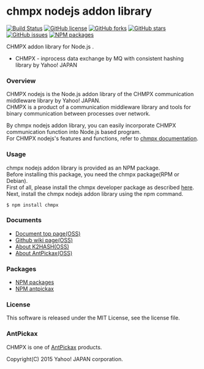 chmpx nodejs addon library
===========================
[![Build Status](https://travis-ci.org/yahoojapan/chmpx_nodejs.svg?branch=master)](https://travis-ci.org/yahoojapan/chmpx_nodejs)
[![GitHub license](https://img.shields.io/badge/license-MIT-blue.svg)](https://raw.githubusercontent.com/yahoojapan/chmpx_nodejs/master/LICENSE)
[![GitHub forks](https://img.shields.io/github/forks/yahoojapan/chmpx_nodejs.svg)](https://github.com/yahoojapan/chmpx_nodejs/network)
[![GitHub stars](https://img.shields.io/github/stars/yahoojapan/chmpx_nodejs.svg)](https://github.com/yahoojapan/chmpx_nodejs/stargazers)
[![GitHub issues](https://img.shields.io/github/issues/yahoojapan/chmpx_nodejs.svg)](https://github.com/yahoojapan/chmpx_nodejs/issues)
[![NPM packages](https://badge.fury.io/js/chmpx.svg)](https://badge.fury.io/js/chmpx)

CHMPX addon library for Node.js .
 - CHMPX - inprocess data exchange by MQ with consistent hashing library by Yahoo! JAPAN

### Overview
CHMPX nodejs is the Node.js addon library of the CHMPX communication middleware library by Yahoo! JAPAN.  
CHMPX is a product of a communication middleware library and tools for binary communication between processes over network.  

By chmpx nodejs addon library, you can easily incorporate CHMPX communication function into Node.js based program.  
For CHMPX nodejs's features and functions, refer to [chmpx documentation](https://chmpx.antpick.ax/).

### Usage
chmpx nodejs addon library is provided as an NPM package.  
Before installing this package, you need the chmpx package(RPM or Debian).  
First of all, please install the chmpx developer package as described [here](https://chmpx.antpick.ax/usage.html).  
Next, install the chmpx nodejs addon library using the npm command.
```
$ npm install chmpx
```

### Documents
  - [Document top page(OSS)](https://nodejs.chmpx.antpick.ax/)
  - [Github wiki page(OSS)](https://github.com/yahoojapan/chmpx_nodejs/wiki)
  - [About K2HASH(OSS)](https://chmpx.antpick.ax/)
  - [About AntPickax(OSS)](https://antpick.ax/)

### Packages
  - [NPM packages](https://www.npmjs.com/package/chmpx)
  - [NPM antpickax](https://www.npmjs.com/org/antpickax)

### License
This software is released under the MIT License, see the license file.

### AntPickax
CHMPX is one of [AntPickax](https://antpick.ax/) products.

Copyright(C) 2015 Yahoo! JAPAN corporation.
